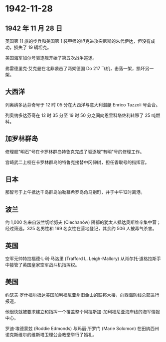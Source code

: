 # 1942-11-28

## 1942 年 11 月 28 日

英国第 11 旅的步兵和美国第 1
装甲师的坦克进攻突尼斯的朱代伊达，但没有成功，损失了 19 辆坦克。

美国海军加尔号驱逐舰开始了第五次战争巡逻。

弗雷德里克·艾克曼在北非袭击了两架德国 Do 217
飞机，击落一架，损坏另一架。

## 大西洋

列奥纳多达芬奇号于 12 时 05 分在大西洋与意大利潜艇 Enrico Tazzoli
号会合。

列奥纳多达芬奇在 12 时 35 分至 19 时 50 分之间向恩里科塔佐利转移了 25
吨燃料。

## 加罗林群岛

修理舰"明石"号在卡罗林群岛特鲁克完成了驱逐舰"有明"号的修理工作。

宫崎武二上校在卡罗林群岛的特鲁克接替中冈伸树，担任香取号的指挥官。

## 日本

那智号于上午抵达千岛群岛泊勒慕希罗岛角马别町，并于中午12时离港。

## 波兰

约 1,000 名来自波兰切哈努夫 (Ciechanów)
隔都的犹太人抵达奥斯维辛集中营；经过筛选，325 名男性和 169
名女性在营地登记，其余约 506 人被毒气杀害。

## 英国

空军元帅特拉福德·L·利·马洛里 (Trafford L. Leigh-Mallory)
从肖尔托·道格拉斯手中接管了英国皇家空军战斗机指挥权。

## 美国

约瑟夫·罗什福尔抵达美国加利福尼亚州旧金山的联邦大楼，向西海防线总部进行报道。

他很快就被要求建立和指挥一个覆盖整个阿拉斯加-加利福尼亚海岸线的海军情报中心。

罗迪·埃德蒙兹 (Roddie Edmonds) 与玛丽·所罗门 (Marie Solomon)
在田纳西州诺克斯维尔的维斯塔卫理公会教堂举行了婚礼。

